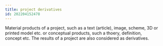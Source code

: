 ```yaml
---
title: project derivatives
id: 202204152478
---
```


Material products of a project, such as a text (article), image, scheme, 3D or printed model etc. or conceptual products, such a thoery, definition, concept etc. The results of a project are also considered as derivatives.
